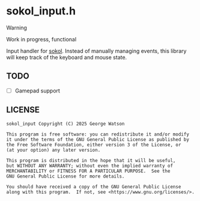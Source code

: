 # sokol_input.h

> [!WARNING]
> Work in progress, functional

Input handler for [sokol](https://github.com/floooh/sokol/). Instead of manually managing events, this library will keep track of the keyboard and mouse state.

## TODO

- [ ] Gamepad support

## LICENSE
```
sokol_input Copyright (C) 2025 George Watson

This program is free software: you can redistribute it and/or modify
it under the terms of the GNU General Public License as published by
the Free Software Foundation, either version 3 of the License, or
(at your option) any later version.

This program is distributed in the hope that it will be useful,
but WITHOUT ANY WARRANTY; without even the implied warranty of
MERCHANTABILITY or FITNESS FOR A PARTICULAR PURPOSE.  See the
GNU General Public License for more details.

You should have received a copy of the GNU General Public License
along with this program.  If not, see <https://www.gnu.org/licenses/>.
```
